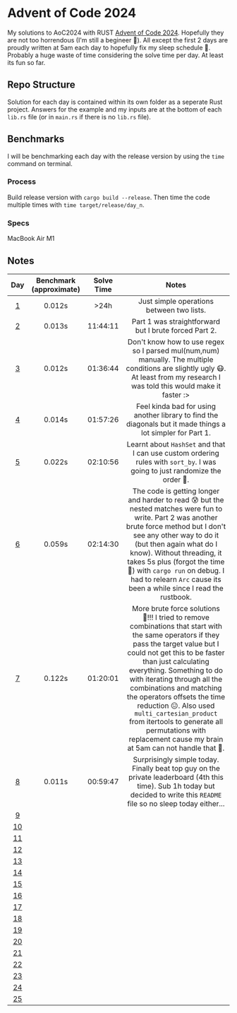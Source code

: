 # Advent of Code 2024
My solutions to AoC2024 with RUST [Advent of Code 2024](https://adventofcode.com/2024). Hopefully they are not too horrendous (I'm still a begineer 🥺). All except the first 2 days are proudly written at 5am each day to hopefully fix my sleep schedule 🥰. Probably a huge waste of time considering the solve time per day. At least its fun so far.

## Repo Structure
Solution for each day is contained within its own folder as a seperate Rust project. Answers for the example and my inputs are at the bottom of each `lib.rs` file (or in `main.rs` if there is no `lib.rs` file).

## Benchmarks
I will be benchmarking each day with the release version by using the `time` command on terminal.
### Process
Build release version with `cargo build --release`.
Then time the code multiple times with `time target/release/day_n`.
### Specs
MacBook Air M1

## Notes
| **Day** | **Benchmark (approximate)** | **Solve Time** | **Notes** |
|:---:|:---:|:---:|:---:|
|[1](day01)| 0.012s | >24h | Just simple operations between two lists.
|[2](day02)| 0.013s | 11:44:11 | Part 1 was straightforward but I brute forced Part 2.
|[3](day03)| 0.012s | 01:36:44 | Don't know how to use regex so I parsed mul(num,num) manually. The multiple conditions are slightly ugly 😷. At least from my research I was told this would make it faster :>
|[4](day04)| 0.014s | 01:57:26 | Feel kinda bad for using another library to find the diagonals but it made things a lot simpler for Part 1.
|[5](day05)| 0.022s | 02:10:56 | Learnt about `HashSet` and that I can use custom ordering rules with `sort_by`. I was going to just randomize the order 🫣.
|[6](day06)| 0.059s | 02:14:30 | The code is getting longer and harder to read 😰 but the nested matches were fun to write. Part 2 was another brute force method but I don't see any other way to do it (but then again what do I know). Without threading, it takes 5s plus (forgot the time 👺) with `cargo run` on debug. I had to relearn `Arc` cause its been a while since I read the rustbook.
|[7](day07)| 0.122s | 01:20:01 | More brute force solutions 🤡!!! I tried to remove combinations that start with the same operators if they pass the target value but I could not get this to be faster than just calculating everything. Something to do with iterating through all the combinations and matching the operators offsets the time reduction 😑. Also used `multi_cartesian_product` from itertools to generate all permutations with replacement cause my brain at 5am can not handle that 🫠.
|[8](day08)| 0.011s | 00:59:47 | Surprisingly simple today. Finally beat top guy on the private leaderboard (4th this time). Sub 1h today but decided to write this `README` file so no sleep today either...
|[9](day09)|
|[10](day10)|
|[11](day11)|
|[12](day12)|
|[13](day13)|
|[14](day14)|
|[15](day15)|
|[16](day16)|
|[17](day17)|
|[18](day18)|
|[19](day19)|
|[20](day20)|
|[21](day21)|
|[22](day22)|
|[23](day23)|
|[24](day24)|
|[25](day25)|
